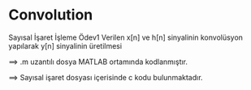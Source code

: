 # Convolution
Sayısal İşaret İşleme Ödev1 
Verilen x[n]  ve h[n] sinyalinin konvolüsyon yapılarak y[n] sinyalinin üretilmesi


==>  .m uzantılı dosya MATLAB ortamında kodlanmıştır.

==>  Sayısal işaret dosyası içerisinde c kodu bulunmaktadır.
